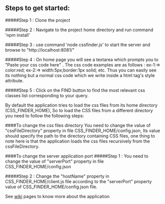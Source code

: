 ## Steps to get started:

#####Step 1 : Clone the project

#####Step 2 : Navigate to the project home directory and run command 'npm install'

#####Step 3 : use command 'node cssfinder.js' to start the server and browse to "http://localhost:8081/"

#####Step 4 : On home page you will see a textarea which prompts you to "Paste your css code here" . 
The css code examples are as follows : 
ex-1:=>  color:red;
ex-2:=>  width:5px;border:1px solid;
etc. Thus you can easily see its nothing but a normal css code which we write inside a html tag's style attribute. 

#####Step 5 : Click on the FIND button to find the most relevant css classes list corresponding to your query.




By default the application tries to load the css files from its home directory (CSS_FINDER_HOME), So to load the CSS files from a different directory you need to follow the following steps:

####To change the css files directory
You need to change the value of "cssFileDirectory" property in file CSS_FINDER_HOME/config.json, Its value should specify the path to the directory containing CSS files, one thing to note here is that the application loads the css files recursively from the cssFileDirectory.

####To change the server application port
#####Step 1 : You need to change the value of "serverPort" property in file CSS_FINDER_HOME/config.json
   
#####Step 2 : Change the "hostName" property in CSS_FINDER_HOME/client.js file according to the "serverPort" property value of CSS_FINDER_HOME/config.json file.


See [wiki](https://github.com/bverma0808/CSS-FINDER/wiki) pages to know more about the application

